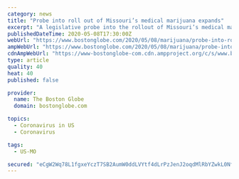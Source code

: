 ```yaml
---
category: news
title: "Probe into roll out of Missouri’s medical marijuana expands"
excerpt: "A legislative probe into the rollout of Missouri’s medical marijuana program has expanded into Governor Mike Parson’s office."
publishedDateTime: 2020-05-08T17:30:00Z
webUrl: "https://www.bostonglobe.com/2020/05/08/marijuana/probe-into-roll-out-missouris-medical-marijuana-expands/"
ampWebUrl: "https://www.bostonglobe.com/2020/05/08/marijuana/probe-into-roll-out-missouris-medical-marijuana-expands/?outputType=amp"
cdnAmpWebUrl: "https://www-bostonglobe-com.cdn.ampproject.org/c/s/www.bostonglobe.com/2020/05/08/marijuana/probe-into-roll-out-missouris-medical-marijuana-expands/?outputType=amp"
type: article
quality: 40
heat: 40
published: false

provider:
  name: The Boston Globe
  domain: bostonglobe.com

topics:
  - Coronavirus in US
  - Coronavirus

tags:
  - US-MO

secured: "eCgW2Wq78L1fgxeYczT7SB2AumW0ddLVYtf4dLrPzJenJ2oqdMlRbYZwkL0Nf40EO2YrXvlduP3iGFC5tblOrgt95+ttI02pvVgkY3Hvr+5pg+Eoe7zCpSH9u0PhQabVuCTMGnDl64LpW1jIO1q3eNHjdMS5P4OW86+DbGwug2EDVY9dcgfGX0FP7gN4EF8MA01kc6qUAYQu0aGZz+kjqjaFMTzUuF6zZFhvcMa9eCj2SX58FL4lXUAN/RCrMoALEs++KoIReYBVYoYjjKks5OnA2KExa/eoV/rcjnkNcd0fjW35/sHMqGwdD+KKQoG1XryeS0ZDZ4vYNbXGgOEcSGHWGgaysR5jcxZPcqkEPSyCLoYmp2FtOR9gEAa0XMjI5JJl7SyaC56LXdNxroZm7FZQtoJEQoCPdmwEjbjevDDtK2gcjh8KGIQJ0BTuJNLUrvVnsn2MDW+mpXDvZizpA6/JzfTlNCKGx55psgiW6K0=;YjJV4qyuDuc0/haPwVkD7Q=="
---
```


